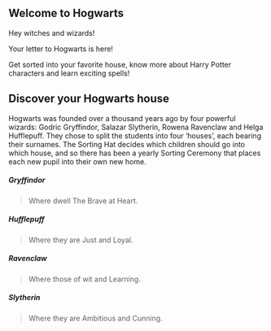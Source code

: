 ## Welcome to Hogwarts

Hey witches and wizards!

Your letter to Hogwarts is here!

Get sorted into your favorite house, know more about Harry Potter characters and learn exciting spells!


## Discover your Hogwarts house

Hogwarts was founded over a thousand years ago by four powerful wizards: Godric Gryffindor, Salazar Slytherin, Rowena Ravenclaw and Helga Hufflepuff. They chose to split the students into four ‘houses’, each bearing their surnames. The Sorting Hat decides which children should go into which house, and so there has been a yearly Sorting Ceremony that places each new pupil into their own new home.

##### Gryffindor 

> Where dwell The Brave at Heart.

##### Hufflepuff 

> Where they are Just and Loyal.

##### Ravenclaw 

> Where those of wit and Learning.

##### Slytherin 

> Where they are Ambitious and Cunning.


